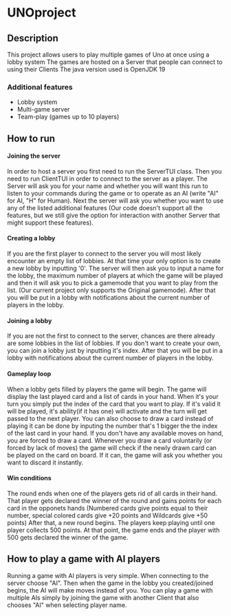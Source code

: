 # UNOproject

## Description 
This project allows users to play multiple games of Uno at once using a lobby system
The games are hosted on a Server that people can connect to using their Clients
The java version used is OpenJDK 19

### Additional features
- Lobby system
- Multi-game server
- Team-play (games up to 10 players)

## How to run
#### Joining the server
In order to host a server you first need to run the ServerTUI class. Then you need to
run ClientTUI in order to connect to the server as a player. The Server will ask you for 
your name and whether you will want this run to listen to your commands during the game or
to operate as an AI (write "AI" for AI, "H" for Human). Next the server will ask you whether 
you want to use any of the listed additional features (Our code doesn't support all the features, but we still 
give the option for interaction with another Server that might support these features).
#### Creating a lobby
If you are the first player to connect to the server you will most likely encounter an empty list of
lobbies. At that time your only option is to create a new lobby by inputting '0'. The server will then ask 
you to input a name for the lobby, the maximum number of players at which the game will be played and then it
will ask you to pick a gamemode that you want to play from the list. (Our current project only supports the Original gamemode).
After that you will be put in a lobby with notifications about the current number of players in the lobby.
#### Joining a lobby
If you are not the first to connect to the server, chances are there already are some lobbies
in the list of lobbies. If you don't want to create your own, you can join a lobby just by inputting it's index.
After that you will be put in a lobby with notifications about the current number of players in the lobby.
#### Gameplay loop
When a lobby gets filled by players the game will begin. The game will display the last played card and a list of cards
in your hand. When it's your turn you simply put the index of the card that you want to play. If it's valid it will be played,
it's ability(if it has one) will activate and the turn will get passed to the next player. You can also choose to draw a card instead
of playing it can be done by inputing the number that's 1 bigger the the index of the last card in your hand. If you don't have any available
moves on hand, you are forced to draw a card. Whenever you draw a card voluntarily (or forced by lack of moves) the game will check if the newly drawn
card can be played on the card on board. If it can, the game will ask you whether you want to discard it instantly.
#### Win conditions
The round ends when one of the players gets rid of all cards in their hand. That player gets declared the winner of the round
and gains points for each card in the opponets hands (Numbered cards give points equal to their number, special colored cards give +20 points
and Wildcards give +50 points) After that, a new round begins. The players keep playing until one player collects 500 points. At that point, the game
ends and the player with 500 gets declared the winner of the game.

## How to play a game with AI players
Running a game with AI players is very simple. When connecting to the server choose "AI". Then when the game in the lobby you created/joined begins, the AI
will make moves instead of you. You can play a game with multiple AIs simply by joining the game with another Client that also chooses "AI" when selecting 
player name.
